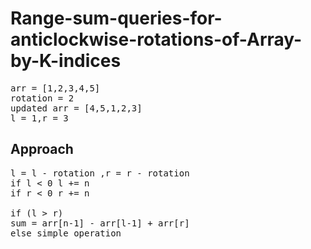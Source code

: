 # Range-sum-queries-for-anticlockwise-rotations-of-Array-by-K-indices
<pre>
arr = [1,2,3,4,5]
rotation = 2
updated arr = [4,5,1,2,3]
l = 1,r = 3
</pre>
## Approach 
<pre>
l = l - rotation ,r = r - rotation
if l < 0 l += n 
if r < 0 r += n

if (l > r)
sum = arr[n-1] - arr[l-1] + arr[r]
else simple operation
</pre>
